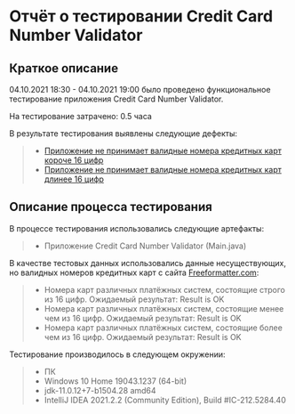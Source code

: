 # Отчёт о тестировании Credit Card Number Validator

## Краткое описание

04.10.2021 18:30 - 04.10.2021 19:00 было проведено функциональное тестирование приложения Credit Card Number Validator.

На тестирование затрачено: 0.5 часа

В результате тестирования выявлены следующие дефекты:
> * [Приложение не принимает валидные номера кредитных карт короче 16 цифр](https://github.com/alexman-git/Java_1_task_2_Credit_Cards/issues/1)
> * [Приложение не принимает валидные номера кредитных карт длинее 16 цифр](https://github.com/alexman-git/Java_1_task_2_Credit_Cards/issues/2)

## Описание процесса тестирования

В процессе тестирования использовались следующие артефакты:
> * Приложение Credit Card Number Validator (Main.java)

В качестве тестовых данных использовались данные несуществующих, но валидных номеров кредитных карт с сайта [Freeformatter.com](https://www.freeformatter.com/credit-card-number-generator-validator.html):
> * Номера карт различных платёжных систем, состоящие строго из 16 цифр. Ожидаемый результат: Result is OK
> * Номера карт различных платёжных систем, состоящие менее чем из 16 цифр. Ожидаемый результат: Result is OK
> * Номера карт различных платёжных систем, состоящие более чем из 16 цифр. Ожидаемый результат: Result is OK

Тестирование производилось в следующем окружении:
> * ПК
> * Windows 10 Home 19043.1237 (64-bit)
> * jdk-11.0.12+7-b1504.28 amd64
> * IntelliJ IDEA 2021.2.2 (Community Edition), Build #IC-212.5284.40
